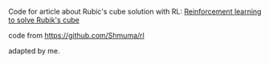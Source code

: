 Code for article about Rubic's cube solution with RL: [Reinforcement learning to solve Rubik's cube](https://medium.com/datadriveninvestor/reinforcement-learning-to-solve-rubiks-cube-and-other-complex-problems-106424cf26ff)

code from https://github.com/Shmuma/rl

adapted by me.